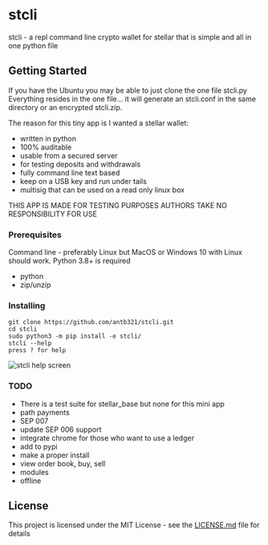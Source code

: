 # stcli

stcli - a repl command line crypto wallet for stellar that is simple and all in one python file

## Getting Started

If you have the Ubuntu you may be able to just clone the one file stcli.py
Everything resides in the one file... it will generate an stcli.conf in the same
directory or an encrypted stcli.zip.

The reason for this tiny app is I wanted a stellar wallet:

- written in python
- 100% auditable
- usable from a secured server
- for testing deposits and withdrawals
- fully command line text based
- keep on a USB key and run under tails
- multisig that can be used on a read only linux box

THIS APP IS MADE FOR TESTING PURPOSES AUTHORS TAKE NO RESPONSIBILITY FOR USE

### Prerequisites

Command line - preferably Linux but MacOS or Windows 10 with Linux should work. Python 3.8+ is required

- python
- zip/unzip

### Installing

```
git clone https://github.com/antb321/stcli.git
cd stcli
sudo python3 -m pip install -e stcli/
stcli --help
press ? for help
```

![stcli help screen](https://user-images.githubusercontent.com/40919851/42498875-acfbe7ba-842d-11e8-97f5-169bc86a194e.png)

### TODO

- There is a test suite for stellar_base but none for this mini app
- path payments
- SEP 007
- update SEP 006 support
- integrate chrome for those who want to use a ledger
- add to pypi
- make a proper install
- view order book, buy, sell
- modules
- offline

## License

This project is licensed under the MIT License - see the [LICENSE.md](LICENSE.md) file for details
